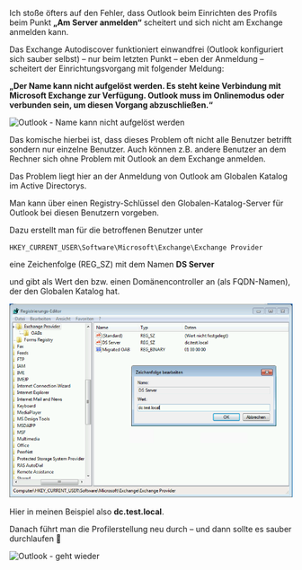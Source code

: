 Ich stoße öfters auf den Fehler, dass Outlook beim Einrichten des Profils beim Punkt **„Am Server anmelden“** scheitert und sich nicht am Exchange anmelden kann.

Das Exchange Autodiscover funktioniert einwandfrei (Outlook konfiguriert sich sauber selbst) – nur beim letzten Punkt – eben der Anmeldung – scheitert der Einrichtungsvorgang mit folgender Meldung:

**„Der Name kann nicht aufgelöst werden. Es steht keine Verbindung mit Microsoft Exchange zur Verfügung. Outlook muss im Onlinemodus oder verbunden sein, um diesen Vorgang abzuschließen.“**

![Outlook - Name kann nicht aufgelöst werden](https://github.com/friedlandreas/Guides/blob/7a4c7261209b6280ea05b385be41c5b712b4f4b3/images/Outlook-Name-nicht-aufl%C3%B6sen.jpg)

Das komische hierbei ist, dass dieses Problem oft nicht alle Benutzer betrifft sondern nur einzelne Benutzer. Auch können z.B. andere Benutzer an dem Rechner sich ohne Problem mit Outlook an dem Exchange anmelden.

Das Problem liegt hier an der Anmeldung von Outlook am Globalen Katalog im Active Directorys.

Man kann über einen Registry-Schlüssel den Globalen-Katalog-Server für Outlook bei diesen Benutzern vorgeben.

Dazu erstellt man für die betroffenen Benutzer unter

```console
HKEY_CURRENT_USER\Software\Microsoft\Exchange\Exchange Provider
```

eine Zeichenfolge (REG_SZ) mit dem Namen **DS Server**

und gibt als Wert den bzw. einen Domänencontroller an (als FQDN-Namen), der den Globalen Katalog hat.

![Registry - DS-Server](https://github.com/friedlandreas/Guides/blob/7a4c7261209b6280ea05b385be41c5b712b4f4b3/images/Outlook-ExchangeProvider-DSServer1.png)

Hier in meinen Beispiel also **dc.test.local**.

Danach führt man die Profilerstellung neu durch – und dann sollte es sauber durchlaufen 🙂

![Outlook - geht wieder](https://github.com/friedlandreas/Guides/blob/7a4c7261209b6280ea05b385be41c5b712b4f4b3/images/Outlook-Name-nicht-aufl%C3%B6sen-funktioniert.png)
